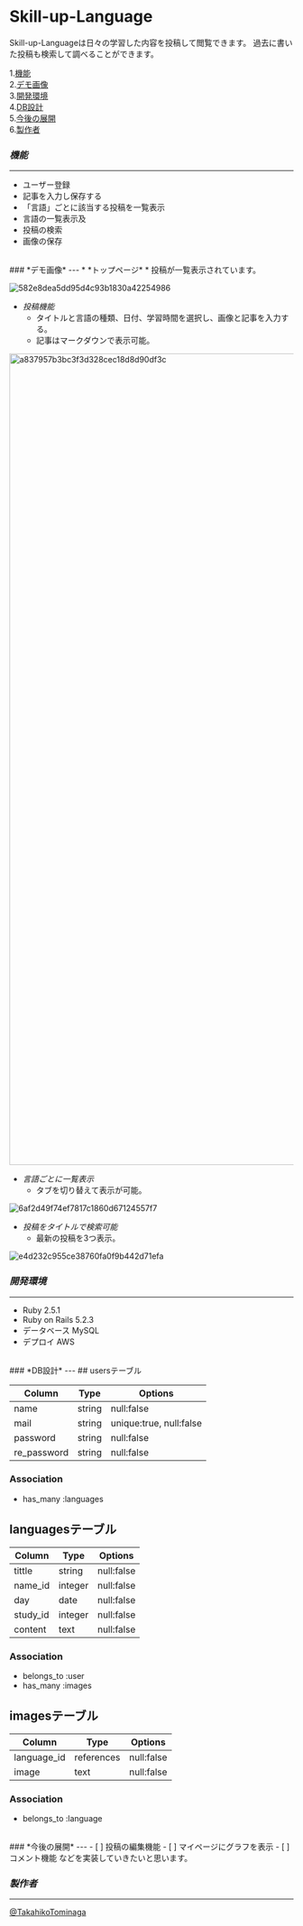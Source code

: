 # **Skill-up-Language**
Skill-up-Languageは日々の学習した内容を投稿して閲覧できます。
過去に書いた投稿も検索して調べることができます。

1.[機能](#機能)  
2.[デモ画像](#デモ画像)  
3.[開発環境](#開発環境)  
4.[DB設計](#DB設計)  
5.[今後の展開](#今後の展開)  
6.[製作者](#製作者)  
### *機能*
---
* ユーザー登録
* 記事を入力し保存する
* 「言語」ごとに該当する投稿を一覧表示
* 言語の一覧表示及
* 投稿の検索
* 画像の保存
<br>
### *デモ画像*
---
* *トップページ*
  * 投稿が一覧表示されています。

![582e8dea5dd95d4c93b1830a42254986](https://user-images.githubusercontent.com/57429437/75237928-9370a280-5803-11ea-958e-4a66c47335a5.jpg)
* *投稿機能*
  * タイトルと言語の種類、日付、学習時間を選択し、画像と記事を入力する。
  * 記事はマークダウンで表示可能。

<img width="1440" alt="a837957b3bc3f3d328cec18d8d90df3c" src="https://user-images.githubusercontent.com/57429437/75238133-daf72e80-5803-11ea-87b3-3f0afb665ef1.png">

* *言語ごとに一覧表示*
  * タブを切り替えて表示が可能。

![6af2d49f74ef7817c1860d67124557f7](https://user-images.githubusercontent.com/57429437/75239632-61ad0b00-5806-11ea-9d83-a946e83c3a36.jpg)

* *投稿をタイトルで検索可能*
  * 最新の投稿を3つ表示。

![e4d232c955ce38760fa0f9b442d71efa](https://user-images.githubusercontent.com/57429437/75239935-de3fe980-5806-11ea-8173-8348f670507b.jpg)

### *開発環境*
---
* Ruby 2.5.1
* Ruby on Rails 5.2.3
* データベース MySQL
* デプロイ AWS
<br>
### *DB設計*
---
## usersテーブル

|Column|Type|Options|
|------|----|-------|
|name|string|null:false|
|mail|string|unique:true, null:false|
|password|string|null:false|
|re_password|string|null:false|

### Association

- has_many :languages

## languagesテーブル

|Column|Type|Options|
|------|----|-------|
|tittle|string|null:false|
|name_id|integer|null:false|
|day|date|null:false|
|study_id|integer|null:false|
|content|text|null:false|

### Association
- belongs_to :user
- has_many :images

## imagesテーブル

|Column|Type|Options|
|------|----|-------|
|language_id|references|null:false|
|image|text|null:false|

### Association

- belongs_to :language
<br>
### *今後の展開*
---
- [ ] 投稿の編集機能
- [ ] マイページにグラフを表示
- [ ] コメント機能
などを実装していきたいと思います。
<br>

### *製作者*
---

[@TakahikoTominaga](https://twitter.com/@takapi327)